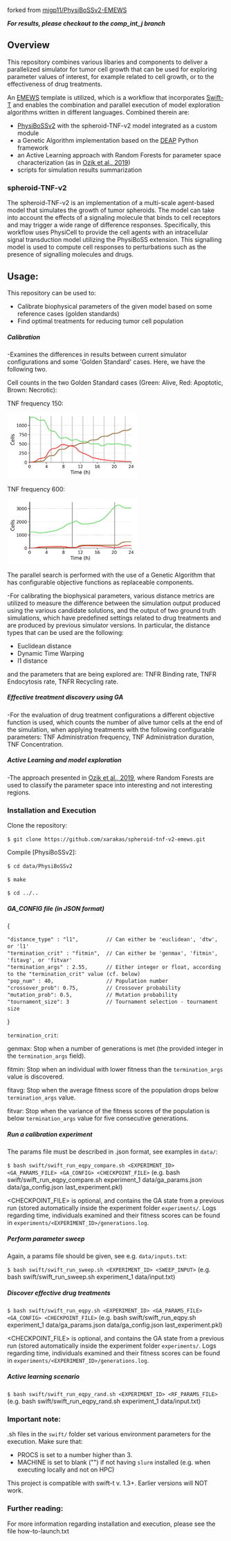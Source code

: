 forked from [migp11/PhysiBoSSv2-EMEWS](https://github.com/migp11/PhysiBoSSv2-EMEWS)

***For results, please checkout to the comp_int_j branch***

Overview
-----------------------
This repository combines various libaries and components to deliver a parallelized simulator for tumor cell growth that can be used for exploring parameter values of interest, for example related to cell growth, or to the effectiveness of drug treatments.

An [EMEWS](https://emews.github.io) template is utilized, which is a workflow that incorporates [Swift-T](http://swift-lang.org/Swift-T/) and enables the combination and parallel execution of model exploration algorithms written in different languages. 
Combined therein are:
* [PhysiBoSSv2](https://github.com/bsc-life/PhysiBoSSv2) with the spheroid-TNF-v2 model integrated as a custom module
* a Genetic Algorithm implementation based on the [DEAP](https://deap.readthedocs.io/en/master/) Python framework
* an Active Learning approach with Random Forests for parameter space characterization (as in [Ozik et al., 2019](https://pubs.rsc.org/en/content/articlepdf/2019/me/c9me00036d))
* scripts for simulation results summarization

### spheroid-TNF-v2
The spheroid-TNF-v2 is an implementation of a multi-scale agent-based model that simulates the growth of tumor spheroids. The model can take into account the effects of a signaling molecule that binds to cell receptors and may trigger a wide range of difference responses.
Specifically, this workflow uses PhysiCell to provide the cell agents with an intracellular signal transduction model utilizing the PhysiBoSS extension. This signalling model is used to compute cell responses to perturbations such as the presence of signalling molecules and drugs.

Usage:
-----------------------
This repository can be used to:
* Calibrate biophysical parameters of the given model based on some reference cases (golden standards)
* Find optimal treatments for reducing tumor cell population

##### Calibration
-Examines the differences in results between current simulator configurations and some 'Golden Standard' cases.
Here, we have the following two.

Cell counts in the two Golden Standard cases (Green: Alive, Red: Apoptotic, Brown: Necrotic):

TNF frequency 150:

<img src="data/original_physiboss_timeseries/TNF_pulse150_cell_vs_time.png" width="300">

TNF frequency 600:

<img src="data/original_physiboss_timeseries/TNF_pulse600_cell_vs_time.png" width="300">

The parallel search is performed with the use of a Genetic Algorithm that has configurable objective functions as replaceable components. 

-For calibrating the biophysical parameters, various distance metrics are utilized to measure the difference between the simulation output produced using the various candidate solutions, and the output of two ground truth simulations, which have predefined settings related to drug treatments and are produced by previous simulator versions.
In particular, the distance types that can be used are the following:

* Euclidean distance
* Dynamic Time Warping
* l1 distance

and the parameters that are being explored are: TNFR Binding rate, TNFR Endocytosis rate, TNFR Recycling rate.

##### Effective treatment discovery using GA
-For the evaluation of drug treatment configurations a different objective function is used, which counts the number of alive tumor cells at the end of the simulation, when applying treatments with the following configurable parameters: TNF Administration frequency, TNF Administration duration, TNF Concentration.

##### Active Learning and model exploration
-The approach presented in [Ozik et al., 2019](https://pubs.rsc.org/en/content/articlepdf/2019/me/c9me00036d), where Random Forests are used to classify the parameter space into interesting and not interesting regions.

### Installation and Execution
Clone the repository:

`$ git clone https://github.com/xarakas/spheroid-tnf-v2-emews.git`

Compile [PhysiBoSSv2]:

`$ cd data/PhysiBoSSv2`

`$ make`

`$ cd ../..`

##### GA_CONFIG file (in JSON format)

{

    "distance_type" : "l1",         // Can either be 'euclidean', 'dtw', or 'l1'
    "termination_crit" : "fitmin",  // Can either be 'genmax', 'fitmin', 'fitavg', or 'fitvar'
    "termination_args" : 2.55,      // Either integer or float, according to the "termination_crit" value (cf. below)
    "pop_num" : 40,                 // Population number
    "crossover_prob": 0.75,         // Crossover probability
    "mutation_prob": 0.5,           // Mutation probability
    "tournament_size": 3            // Tournament selection - tournament size
    
}

``termination_crit``: 

genmax: Stop when a number of generations is met (the provided integer in the ``termination_args`` field).

fitmin: Stop when an individual with lower fitness than the ``termination_args`` value is discovered.

fitavg: Stop when the average fitness score of the population drops below ``termination_args`` value.

fitvar: Stop when the variance of the fitness scores of the population is below ``termination_args`` value for five consecutive generations.


##### Run a calibration experiment 
The params file must be described in .json format, see examples in `data/`:

`$ bash swift/swift_run_eqpy_compare.sh <EXPERIMENT_ID> <GA_PARAMS_FILE> <GA_CONFIG> <CHECKPOINT_FILE>`
(e.g. bash swift/swift_run_eqpy_compare.sh experiment_1 data/ga_params.json data/ga_config.json last_experiment.pkl)

<CHECKPOINT_FILE> is optional, and contains the GA state from a previous run (stored automatically inside the experiment folder `experiments/`.
Logs regarding time, individuals examined and their fitness scores can be found in `experiments/<EXPERIMENT_ID>/generations.log`.

##### Perform parameter sweep
Again, a params file should be given, see e.g. `data/inputs.txt`:

`$ bash swift/swift_run_sweep.sh <EXPERIMENT_ID> <SWEEP_INPUT>` 
(e.g. bash swift/swift_run_sweep.sh experiment_1 data/input.txt)

##### Discover effective drug treatments
`$ bash swift/swift_run_eqpy.sh <EXPERIMENT_ID> <GA_PARAMS_FILE> <GA_CONFIG> <CHECKPOINT_FILE>`
(e.g. bash swift/swift_run_eqpy.sh experiment_1 data/ga_params.json data/ga_config.json last_experiment.pkl)

<CHECKPOINT_FILE> is optional, and contains the GA state from a previous run (stored automatically inside the experiment folder `experiments/`.
Logs regarding time, individuals examined and their fitness scores can be found in `experiments/<EXPERIMENT_ID>/generations.log`.

##### Active learning scenario
`$ bash swift/swift_run_eqpy_rand.sh <EXPERIMENT_ID> <RF_PARAMS_FILE>`
(e.g. bash swift/swift_run_eqpy_rand.sh experiment_1 data/input.txt)

### Important note:
.sh files in the `swift/` folder  set various environment parameters for the execution.
Make sure that:
* PROCS is set to a number higher than 3.
* MACHINE is set to blank ("") if not having `slurm` installed (e.g. when executing locally and not on HPC)

This project is compatible with swift-t v. 1.3+. Earlier
versions will NOT work.

### Further reading:
For more information regarding installation and execution, please see the file how-to-launch.txt



